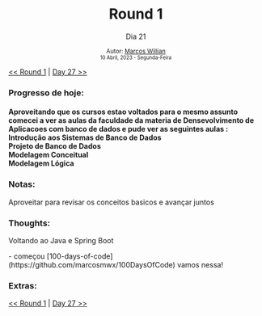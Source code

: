 <div align="center">
  <h1>Round 1</h1>
  <p>Dia 21</p>

  <sub>
    Autor: <a href="https://github.com/marcosmwx" target="_blank">Marcos Willian</a>
    <br>
    <small>10 Abril, 2023 - Segunda-Feira</small>
  </sub>
</div>

[<< Round 1](./README.MD) | [Day 27 >>](dia027.md)

### Progresso de hoje:

<h4>Aproveitando que os cursos estao voltados para o mesmo assunto comecei a ver as aulas da faculdade da materia de Densevolvimento de Aplicacoes com banco de dados e pude ver as seguintes aulas : <br>
Introdução aos Sistemas de Banco de Dados<br>
Projeto de Banco de Dados<br>
Modelagem Conceitual<br>
Modelagem Lógica<br>

### Notas:

<p>Aproveitar para revisar os conceitos basicos e avançar juntos <br>

### Thoughts:

<p>Voltando ao Java e Spring Boot <p>
- começou [100-days-of-code](https://github.com/marcosmwx/100DaysOfCode) vamos nessa!

### Extras:

[<< Round 1](./README.MD) | [Day 27 >>](dia027.md)
